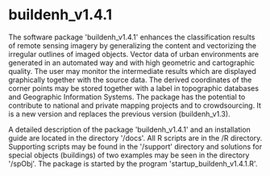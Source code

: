 # buildenh_v1.4.1
The software package 'buildenh_v1.4.1' enhances the classification results of remote sensing imagery by generalizing the content and vectorizing the irregular outlines of imaged objects. Vector data of urban environments are generated in an automated way and with high geometric and cartographic quality. The user may monitor the intermediate results which are displayed graphically together with the source data. The derived coordinates of the corner points may be stored together with a label in topographic databases and Geographic Information Systems. The package has the potential to contribute to national and private mapping projects and to crowdsourcing. It is a new version and replaces the previous version (buildenh_v1.3). 

A detailed description of the package 'buildenh_v1.4.1' and an installation guide are located in the directory '/docs'. All R scripts are in the /R directory. Supporting scripts may be found in the '/support' directory and solutions for special objects (buildings) of two examples may be seen in the directory '/spObj'. The package is started by the program 'startup_buildenh_v1.4.1.R'.  
